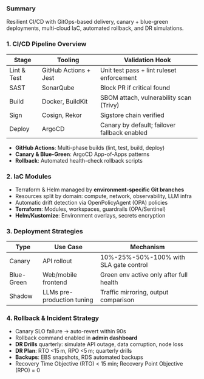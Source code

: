 ### Summary
Resilient CI/CD with GitOps-based delivery, canary + blue-green deployments, multi-cloud IaC, automated rollback, and DR simulations.

### 1. CI/CD Pipeline Overview

| Stage       | Tooling               | Validation Hook                              |
| ----------- | --------------------- | -------------------------------------------- |
| Lint & Test | GitHub Actions + Jest | Unit test pass + lint ruleset enforcement    |
| SAST        | SonarQube             | Block PR if critical found                   |
| Build       | Docker, BuildKit      | SBOM attach, vulnerability scan (Trivy)      |
| Sign        | Cosign, Rekor         | Sigstore chain verified                      |
| Deploy      | ArgoCD                | Canary by default; failover fallback enabled |

* **GitHub Actions**: Multi-phase builds (lint, test, build, deploy)
* **Canary & Blue-Green**: ArgoCD App-of-Apps patterns
* **Rollback**: Automated health-check rollback scripts

### 2. IaC Modules

* Terraform & Helm managed by **environment-specific Git branches**
* Resources split by domain: compute, network, observability, LLM infra
* Automatic drift detection via OpenPolicyAgent (OPA) policies
* **Terraform**: Modules, workspaces, guardrails (OPA/Sentinel)
* **Helm/Kustomize**: Environment overlays, secrets encryption

### 3. Deployment Strategies

| Type       | Use Case                   | Mechanism                               |
| ---------- | -------------------------- | --------------------------------------- |
| Canary     | API rollout                | 10%-25%-50%-100% with SLA gate control  |
| Blue-Green | Web/mobile frontend        | Green env active only after full health |
| Shadow     | LLMs pre-production tuning | Traffic mirroring, output comparison    |

### 4. Rollback & Incident Strategy

* Canary SLO failure → auto-revert within 90s
* Rollback command enabled in **admin dashboard**
* **DR Drills** quarterly: simulate API outage, data corruption, node loss
* **DR Plan**: RTO <15 m, RPO <5 m; quarterly drills
* **Backups**: EBS snapshots, RDS automated backups
* Recovery Time Objective (RTO) < 15 min; Recovery Point Objective (RPO) = 0
